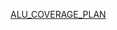 [ALU_COVERAGE_PLAN](https://docs.google.com/spreadsheets/d/1GbcHaTXzS6jt2or9KFiHFg1Sdq691uv34t7GBw22vII/edit?gid=1186561603#gid=1186561603)
